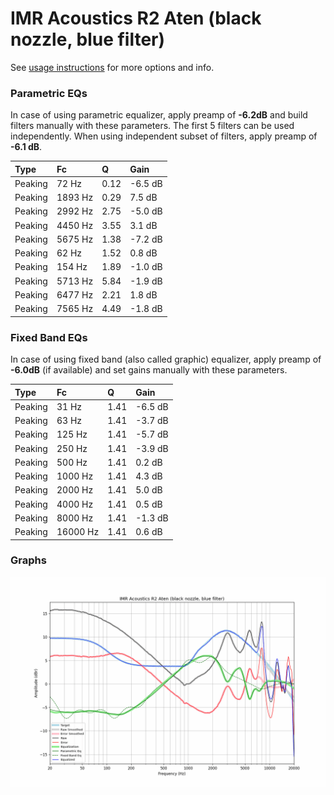 # IMR Acoustics R2 Aten (black nozzle, blue filter)
See [usage instructions](https://github.com/jaakkopasanen/AutoEq#usage) for more options and info.

### Parametric EQs
In case of using parametric equalizer, apply preamp of **-6.2dB** and build filters manually
with these parameters. The first 5 filters can be used independently.
When using independent subset of filters, apply preamp of **-6.1 dB**.

| Type    | Fc      |    Q | Gain    |
|:--------|:--------|:-----|:--------|
| Peaking | 72 Hz   | 0.12 | -6.5 dB |
| Peaking | 1893 Hz | 0.29 | 7.5 dB  |
| Peaking | 2992 Hz | 2.75 | -5.0 dB |
| Peaking | 4450 Hz | 3.55 | 3.1 dB  |
| Peaking | 5675 Hz | 1.38 | -7.2 dB |
| Peaking | 62 Hz   | 1.52 | 0.8 dB  |
| Peaking | 154 Hz  | 1.89 | -1.0 dB |
| Peaking | 5713 Hz | 5.84 | -1.9 dB |
| Peaking | 6477 Hz | 2.21 | 1.8 dB  |
| Peaking | 7565 Hz | 4.49 | -1.8 dB |

### Fixed Band EQs
In case of using fixed band (also called graphic) equalizer, apply preamp of **-6.0dB**
(if available) and set gains manually with these parameters.

| Type    | Fc       |    Q | Gain    |
|:--------|:---------|:-----|:--------|
| Peaking | 31 Hz    | 1.41 | -6.5 dB |
| Peaking | 63 Hz    | 1.41 | -3.7 dB |
| Peaking | 125 Hz   | 1.41 | -5.7 dB |
| Peaking | 250 Hz   | 1.41 | -3.9 dB |
| Peaking | 500 Hz   | 1.41 | 0.2 dB  |
| Peaking | 1000 Hz  | 1.41 | 4.3 dB  |
| Peaking | 2000 Hz  | 1.41 | 5.0 dB  |
| Peaking | 4000 Hz  | 1.41 | 0.5 dB  |
| Peaking | 8000 Hz  | 1.41 | -1.3 dB |
| Peaking | 16000 Hz | 1.41 | 0.6 dB  |

### Graphs
![](./IMR%20Acoustics%20R2%20Aten%20(black%20nozzle,%20blue%20filter).png)
